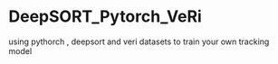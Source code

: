 # DeepSORT_Pytorch_VeRi
using pythorch , deepsort and veri datasets to train your own tracking model
